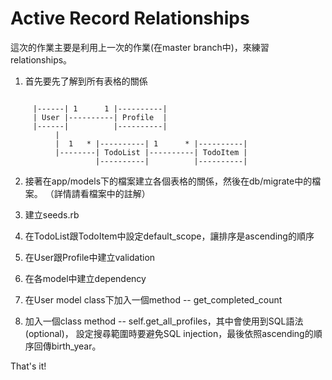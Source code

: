 # Active Record Relationships

這次的作業主要是利用上一次的作業(在master branch中)，來練習relationships。

1. 首先要先了解到所有表格的關係
```

     |------| 1      1 |----------|
     | User |----------| Profile  |
     |------|          |----------|
          |
          |  1   * |----------| 1      * |----------|
          |--------| TodoList |----------| TodoItem |
                   |----------|          |----------|
```

2. 接著在app/models下的檔案建立各個表格的關係，然後在db/migrate中的檔案。
（詳情請看檔案中的註解）

3. 建立seeds.rb

4. 在TodoList跟TodoItem中設定default_scope，讓排序是ascending的順序

5. 在User跟Profile中建立validation

6. 在各model中建立dependency

7. 在User model class下加入一個method -- get_completed_count

8. 加入一個class method -- self.get_all_profiles，其中會使用到SQL語法(optional)，
設定搜尋範圍時要避免SQL injection，最後依照ascending的順序回傳birth_year。

That's it!
